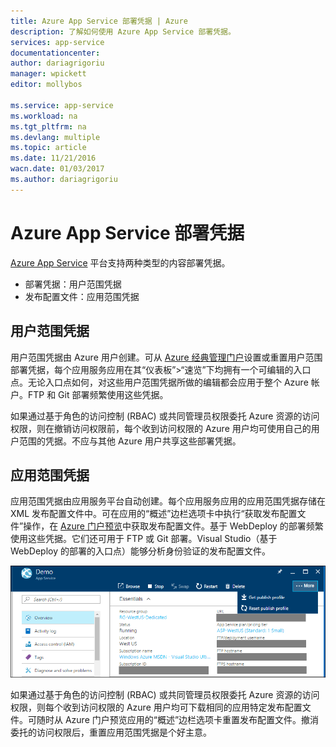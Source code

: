 ```yaml
---
title: Azure App Service 部署凭据 | Azure
description: 了解如何使用 Azure App Service 部署凭据。
services: app-service
documentationcenter: 
author: dariagrigoriu
manager: wpickett
editor: mollybos

ms.service: app-service
ms.workload: na
ms.tgt_pltfrm: na
ms.devlang: multiple
ms.topic: article
ms.date: 11/21/2016
wacn.date: 01/03/2017
ms.author: dariagrigoriu
---
```


# Azure App Service 部署凭据
[Azure App Service](./app-service-changes-existing-services.md) 平台支持两种类型的内容部署凭据。

* 部署凭据：用户范围凭据
* 发布配置文件：应用范围凭据

## <a name="userscope"></a>用户范围凭据
用户范围凭据由 Azure 用户创建。可从 [Azure 经典管理门户](https://manage.windowsazure.cn)设置或重置用户范围部署凭据，每个应用服务应用在其“仪表板”>“速览”下均拥有一个可编辑的入口点。无论入口点如何，对这些用户范围凭据所做的编辑都会应用于整个 Azure 帐户。FTP 和 Git 部署频繁使用这些凭据。

如果通过基于角色的访问控制 (RBAC) 或共同管理员权限委托 Azure 资源的访问权限，则在撤销访问权限前，每个收到访问权限的 Azure 用户均可使用自己的用户范围的凭据。不应与其他 Azure 用户共享这些部署凭据。

## <a name="appscope"></a>应用范围凭据
应用范围凭据由应用服务平台自动创建。每个应用服务应用的应用范围凭据存储在 XML 发布配置文件中。可在应用的“概述”边栏选项卡中执行“获取发布配置文件”操作，在 [Azure 门户预览](https://portal.azure.cn)中获取发布配置文件。基于 WebDeploy 的部署频繁使用这些凭据。它们还可用于 FTP 或 Git 部署。Visual Studio（基于 WebDeploy 的部署的入口点）能够分析身份验证的发布配置文件。

![Azure App Service 发布配置文件](./media/app-service-deployment-credentials/publish_profile.png)  

如果通过基于角色的访问控制 (RBAC) 或共同管理员权限委托 Azure 资源的访问权限，则每个收到访问权限的 Azure 用户均可下载相同的应用特定发布配置文件。可随时从 Azure 门户预览应用的“概述”边栏选项卡重置发布配置文件。撤消委托的访问权限后，重置应用范围凭据是个好主意。

<!---HONumber=Mooncake_1226_2016-->